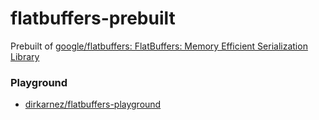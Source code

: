 flatbuffers-prebuilt
====================
Prebuilt of [google/flatbuffers: FlatBuffers: Memory Efficient Serialization Library](https://github.com/google/flatbuffers/)

### Playground
- [dirkarnez/flatbuffers-playground](https://github.com/dirkarnez/flatbuffers-playground)
